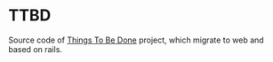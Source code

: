 # TTBD
Source code of [Things To Be Done](https://github.com/AlekseyRykov/ttbd) project, which migrate to web and based on rails.
